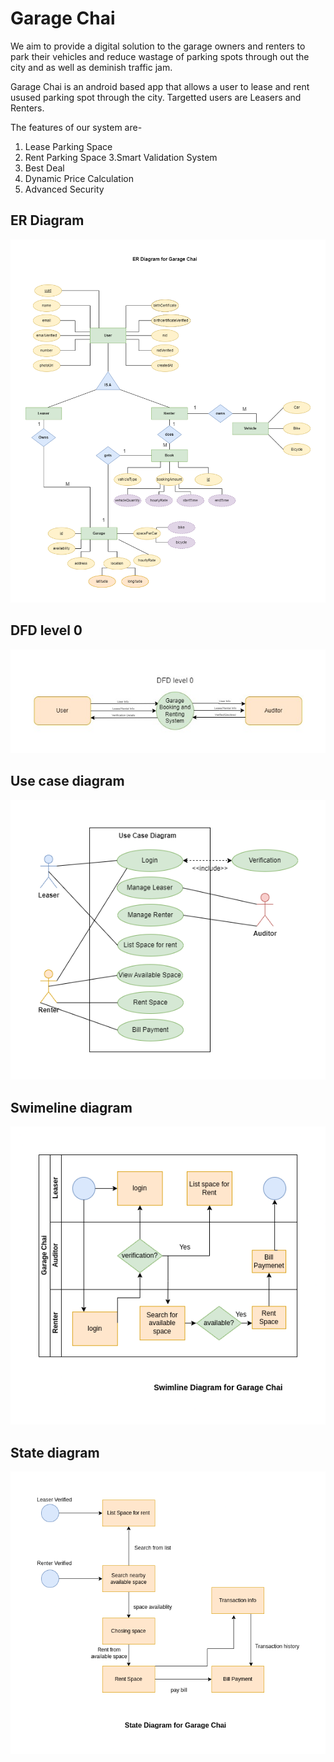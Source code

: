 
# Garage Chai

We aim to provide a digital solution to the garage owners and renters to park their vehicles and reduce wastage of parking spots through out the city and as well as deminish traffic jam.

Garage Chai is an android based app that allows a user to lease and rent usused parking spot through the city.
Targetted users are Leasers and Renters.

The features of our system are-
1. Lease Parking Space
2. Rent Parking Space
3.Smart Validation System
4. Best Deal
5. Dynamic Price Calculation
6. Advanced Security

## ER Diagram
<img src="https://github.com/JHM69/Garage_Cai/blob/master/screenshots/1.png?raw=true" title="Github Logo">



## DFD level 0
<img src="https://github.com/JHM69/Garage_Cai/blob/master/screenshots/2.png?raw=true" title="Github Logo">



## Use case diagram
<img src="https://github.com/JHM69/Garage_Cai/blob/master/screenshots/3.png?raw=true" title="Github Logo">




## Swimeline diagram
<img src="https://github.com/JHM69/Garage_Cai/blob/master/screenshots/4.png?raw=true" title="Github Logo">





## State diagram
<img src="https://github.com/JHM69/Garage_Cai/blob/master/screenshots/5.png?raw=true" title="Github Logo">
